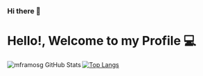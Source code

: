 ### Hi there 👋

# Hello!, Welcome to my Profile :computer:

<img align="left" alt="mframosg GitHub Stats" src="https://github-readme-stats.vercel.app/api?username=mframosg&show_icons=true&hide_border=true%22/%3E">

[![Top Langs](https://github-readme-stats.vercel.app/api/top-langs/?username=mframosg)](https://github.com/anuraghazra/github-readme-stats)
<!--
**mframosg/mframosg** is a ✨ _special_ ✨ repository because its `README.md` (this file) appears on your GitHub profile.

Here are some ideas to get you started:

- 🔭 I’m currently working on ...
- 🌱 I’m currently learning ...
- 👯 I’m looking to collaborate on ...
- 🤔 I’m looking for help with ...
- 💬 Ask me about ...
- 📫 How to reach me: ...
- 😄 Pronouns: ...
- ⚡ Fun fact: ...
-->
